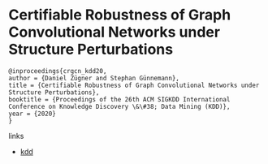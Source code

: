 # Certifiable Robustness of Graph Convolutional Networks under Structure Perturbations

```
@inproceedings{crgcn_kdd20,
author = {Daniel Zügner and Stephan Günnemann},
title = {Certifiable Robustness of Graph Convolutional Networks under Structure Perturbations},
booktitle = {Proceedings of the 26th ACM SIGKDD International Conference on Knowledge Discovery \&\#38; Data Mining (KDD)},
year = {2020}
}
```

links
- [kdd](https://www.kdd.org/kdd2020/accepted-papers/view/certifiable-robustness-of-graph-convolutional-networks-under-structure-pert)
